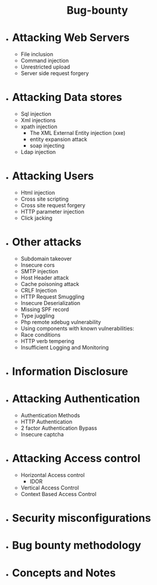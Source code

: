 <h1 align="center">Bug-bounty</h1>

- # Attacking Web Servers
   - File inclusion
   - Command injection
   - Unrestricted upload
   - Server side request forgery 
- # Attacking Data stores
   - Sql injection
   - Xml injections
   - xpath injection
      - The XML External Entity injection (xxe)
      - entity expansion attack
      - soap injecting
   - Ldap injection
- # Attacking Users
   - Html injection
   - Cross site scripting
   - Cross site request forgery 
   - HTTP parameter injection
   - Click jacking
- # Other attacks
   - Subdomain takeover
   - Insecure cors
   - SMTP injection
   - Host Header attack
   - Cache poisoning attack
   - CRLF Injection
   - HTTP Request Smuggling 
   - Insecure Deserialization 
   - Missing SPF record
   - Type juggling
   - Php remote xdebug vulnerability
   - Using components with known vulnerabilities:
   - Race conditions
   - HTTP verb tempering
   - Insufficient Logging and Monitoring
- # Information Disclosure
- # Attacking Authentication
   - Authentication Methods
   - HTTP Authentication
   - 2 factor Authentication Bypass
   - Insecure captcha
- # Attacking Access control
   - Horizontal Access control  
      - IDOR
   - Vertical Access Control
   - Context Based Access Control
- # Security misconfigurations
- # Bug bounty methodology 
- # Concepts and Notes
